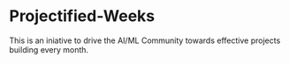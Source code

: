 # Projectified-Weeks
This is an iniative to drive the AI/ML Community towards effective projects building every month.
